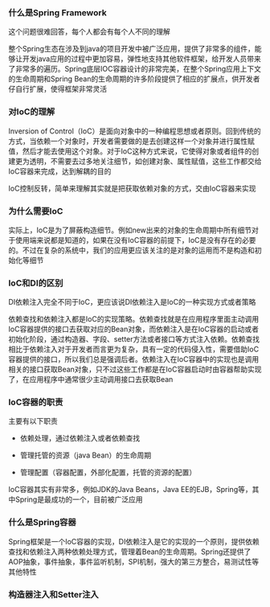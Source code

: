 ### 什么是Spring Framework  

这个问题很难回答，每个人都会有每个人不同的理解  

整个Spring生态在涉及到java的项目开发中被广泛应用，提供了非常多的组件，能够让开发java应用的过程中更加容易，弹性地支持其他软件框架，给开发人员带来了非常多的遍历。Spring底层IOC容器设计的非常完美，在整个Spring应用上下文的生命周期和Spring Bean的生命周期的许多阶段提供了相应的扩展点，供开发者仔自行扩展，使得框架非常灵活  

### 对IoC的理解  

Inversion of Control（IoC）是面向对象中的一种编程思想或者原则。回到传统的方式，当依赖一个对象时，开发者需要做的是去创建这样一个对象并进行属性赋值，然后才能去使用这个对象。对于IoC这种方式来说，它使得对象或者组件的创建更为透明，不需要去过多地关注细节，如创建对象、属性赋值，这些工作都交给IoC容器来完成，达到解耦的目的  

IoC控制反转，简单来理解其实就是把获取依赖对象的方式，交由IoC容器来实现  

### 为什么需要IoC  

实际上，IoC是为了屏蔽构造细节。例如new出来的对象的生命周期中所有细节对于使用端来说都是知道的，如果在没有IoC容器的前提下，IoC是没有存在的必要的。不过在复杂的系统中，我们的应用更应该关注的是对象的运用而不是构造和初始化等细节  

### IoC和DI的区别  

DI依赖注入完全不同于IoC，更应该说DI依赖注入是IoC的一种实现方式或者策略  

依赖查找和依赖注入都是IoC的实现策略。依赖查找就是在应用程序里面主动调用IoC容器提供的接口去获取对应的Bean对象，而依赖注入是在IoC容器的启动或者初始化阶段，通过构造器、字段、setter方法或者接口等方式注入依赖。依赖查找相比于依赖注入对于开发者而言更为复杂，具有一定的代码侵入性，需要借助IoC容器提供的接口，所以我们总是强调后者。依赖注入在IoC容器中的实现也是调用相关的接口获取Bean对象，只不过这些工作都是在IoC容器启动时由容器帮助实现了，在应用程序中通常很少主动调用接口去获取Bean  

### IoC容器的职责  

主要有以下职责  

+ 依赖处理，通过依赖注入或者依赖查找  

+ 管理托管的资源（java Bean）的生命周期  

+ 管理配置（容器配置，外部化配置，托管的资源的配置）  

IoC容器其实有非常多，例如JDK的Java Beans，Java EE的EJB，Spring等，其中Spring是最成功的一个，目前被广泛应用  

### 什么是Spring容器  

Spring框架是一个IoC容器的实现，DI依赖注入是它的实现的一个原则，提供依赖查找和依赖注入两种依赖处理方式，管理着Bean的生命周期。Spring还提供了AOP抽象，事件抽象，事件监听机制，SPI机制，强大的第三方整合，易测试性等其他特性  

### 构造器注入和Setter注入  


